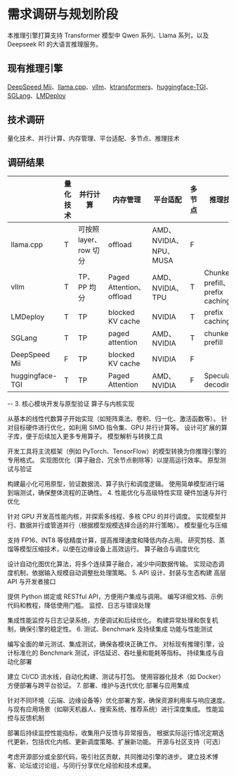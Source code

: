 # 需求调研与规划阶段
本推理引擎打算支持 Transformer 模型中 Qwen 系列、Llama 系列，以及 Deepseek R1 的大语言推理服务。

## 现有推理引擎
[DeepSpeed Mii](https://github.com/deepspeedai/DeepSpeed-MII)、[llama.cpp](https://github.com/ggml-org/llama.cpp)、[vllm](https://github.com/vllm-project/vllm)、[ktransformers](https://github.com/kvcache-ai/ktransformers/blob/main/README_ZH.md)、[huggingface-TGI](https://github.com/huggingface/text-generation-inference)、[SGLang](https://github.com/sgl-project/sglang)、[LMDeploy](https://github.com/InternLM/lmdeploy)


## 技术调研
量化技术、并行计算、内存管理、平台适配、多节点、推理技术

## 调研结果
||量化技术|并行计算|内存管理|平台适配|多节点|推理技术|
|----|----|----|----|----|----|----|
|llama.cpp|T|可按照 layer、row 切分|offload|AMD、NVIDIA、NPU、MUSA|F||
|vllm|T|TP、PP 均分|Paged Attention、offload|AMD、NVIDIA、TPU|T|Chunked prefill、prefix caching|
|LMDeploy|T|TP|blocked KV cache|NVIDIA|T|prefix caching|
|SGLang|T|TP|paged attention|AMD、NVIDIA|T|chunked prefill|
|DeepSpeed Mii|F|TP|blocked KV cache|NVIDIA|F||
|huggingface-TGI|T|TP| Paged Attention|AMD、NVIDIA|F|Speculative decoding|



--
3. 核心模块开发与原型验证
算子与内核实现

从基本的线性代数算子开始实现（如矩阵乘法、卷积、归一化、激活函数等）。
针对目标硬件进行优化，如利用 SIMD 指令集、GPU 并行计算等。
设计可扩展的算子库，便于后续加入更多专用算子。
模型解析与转换工具

开发工具将主流框架（例如 PyTorch、TensorFlow）的模型转换为你推理引擎的专用格式。
实现图优化（算子融合、冗余节点剔除等）以提高运行效率。
原型测试与验证

构建最小化可用原型，验证数据流、算子执行和调度逻辑。
使用简单模型进行端到端测试，确保整体流程的正确性。
4. 性能优化与高级特性实现
硬件加速与并行优化

针对 GPU 开发高性能内核，并探索多线程、多核 CPU 的并行调度。
实现模型并行、数据并行或管道并行（根据模型规模选择合适的并行策略）。
模型量化与压缩

支持 FP16、INT8 等低精度计算，提高推理速度和降低内存占用。
研究剪枝、蒸馏等模型压缩技术，以便在边缘设备上高效运行。
算子融合与调度优化

设计自动化图优化算法，将多个连续算子融合，减少中间数据传输。
实现动态调度机制，依据输入规模自动调整批处理策略。
5. API 设计、封装与生态构建
高层 API 与开发者接口

提供 Python 绑定或 RESTful API，方便用户集成与调用。
编写详细文档、示例代码和教程，降低使用门槛。
监控、日志与错误处理

集成性能监控与日志记录系统，方便调试和后续优化。
构建异常处理和恢复机制，确保引擎的稳定性。
6. 测试、Benchmark 及持续集成
功能与性能测试

编写全面的单元测试、集成测试，确保各模块正确工作。
对标现有推理引擎，设计标准化的 Benchmark 测试，评估延迟、吞吐量和能耗等指标。
持续集成与自动化部署

建立 CI/CD 流水线，自动化构建、测试与打包。
使用容器化技术（如 Docker）方便部署与跨平台验证。
7. 部署、维护与迭代优化
部署与应用集成

针对不同环境（云端、边缘设备等）优化部署方案，确保资源利用率与响应速度。
与现有应用场景（如聊天机器人、搜索系统、推荐系统）进行深度集成。
性能监控与反馈机制

部署后持续监控性能指标，收集用户反馈与异常报告。
根据实际运行情况定期迭代更新，包括优化内核、更新调度策略、扩展新功能。
开源与社区支持（可选）

考虑开源部分或全部代码，吸引社区贡献，共同推动引擎的进步。
建立技术博客、论坛或讨论组，与同行分享优化经验和技术成果。
